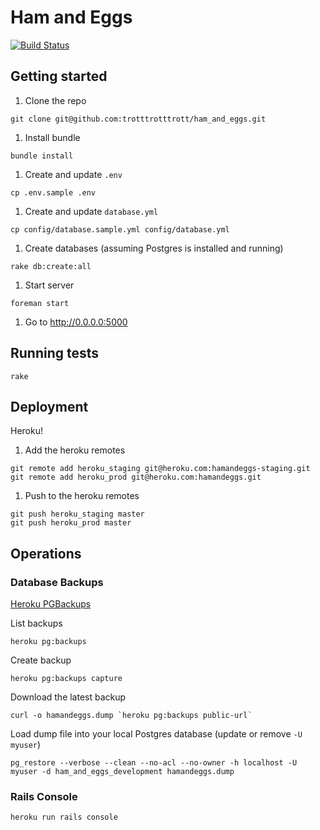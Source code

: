 # Ham and Eggs

[![Build Status](https://travis-ci.org/trotttrotttrott/hamandeggstavern.com.svg)](https://travis-ci.org/trotttrotttrott/hamandeggstavern.com)

## Getting started

1. Clone the repo
```
git clone git@github.com:trotttrotttrott/ham_and_eggs.git
```

1. Install bundle
```
bundle install
```

1. Create and update `.env`
```
cp .env.sample .env
```

1. Create and update `database.yml`
```
cp config/database.sample.yml config/database.yml
```

1. Create databases (assuming Postgres is installed and running)
```
rake db:create:all
```

1. Start server
```
foreman start
```

1. Go to http://0.0.0.0:5000

## Running tests

```
rake
```

## Deployment

Heroku!

1. Add the heroku remotes
```
git remote add heroku_staging git@heroku.com:hamandeggs-staging.git
git remote add heroku_prod git@heroku.com:hamandeggs.git
```

1. Push to the heroku remotes
```
git push heroku_staging master
git push heroku_prod master
```

## Operations

### Database Backups

[Heroku PGBackups](https://devcenter.heroku.com/articles/heroku-postgres-backups)

List backups
```
heroku pg:backups
```

Create backup
```
heroku pg:backups capture
```

Download the latest backup
```
curl -o hamandeggs.dump `heroku pg:backups public-url`
```

Load dump file into your local Postgres database (update or remove `-U myuser`)
```
pg_restore --verbose --clean --no-acl --no-owner -h localhost -U myuser -d ham_and_eggs_development hamandeggs.dump
```

### Rails Console

```
heroku run rails console
```
